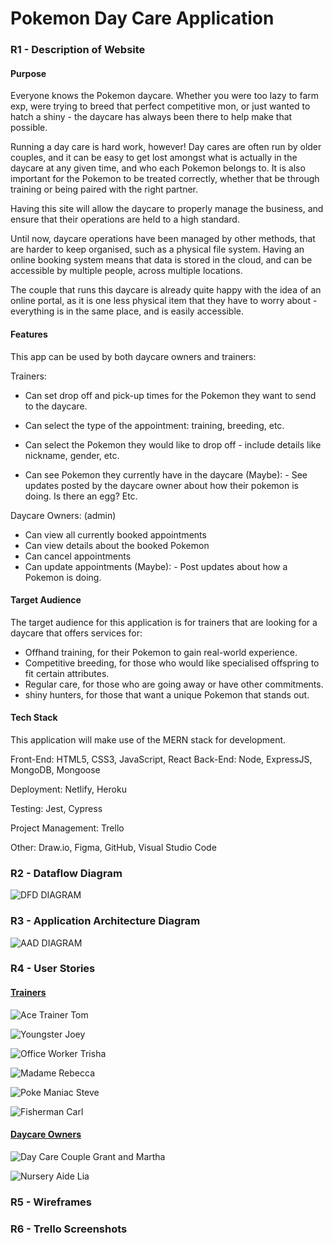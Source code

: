 # Pokemon Day Care Application 

### R1 - Description of Website

#### Purpose

Everyone knows the Pokemon daycare. Whether you were too lazy to farm exp, were trying to breed that perfect competitive mon, or just wanted to hatch a shiny - the daycare has always been there to help make that possible. 

Running a day care is hard work, however! Day cares are often run by older couples, and it can be easy to get lost amongst what is actually in the daycare at any given time, and who each Pokemon belongs to. It is also important for the Pokemon to be treated correctly, whether that be through training or being paired with the right partner.

Having this site will allow the daycare to properly manage the business, and ensure that their operations are held to a high standard.

Until now, daycare operations have been managed by other methods, that are harder to keep organised, such as a physical file system. Having an online booking system means that data is stored in the cloud, and can be accessible by multiple people, across multiple locations. 

The couple that runs this daycare is already quite happy with the idea of an online portal, as it is one less physical item that they have to worry about - everything is in the same place, and is easily accessible.

#### Features

This app can be used by both daycare owners and trainers:

Trainers:

- Can set drop off and pick-up times for the Pokemon they want to send to the daycare.

- Can select the type of the appointment: training, breeding, etc.
- Can select the Pokemon they would like to drop off - include details like nickname, gender, etc.
- Can see Pokemon they currently have in the daycare
(Maybe): - See updates posted by the daycare owner about how their pokemon is doing. Is there an egg? Etc.

Daycare Owners: (admin)

- Can view all currently booked appointments
- Can view details about the booked Pokemon
- Can cancel appointments
- Can update appointments
(Maybe): - Post updates about how a Pokemon is doing.

#### Target Audience

The target audience for this application is for trainers that are looking for a daycare that offers services for:

- Offhand training, for their Pokemon to gain real-world experience.
- Competitive breeding, for those who would like specialised offspring to fit certain attributes.
- Regular care, for those who are going away or have other commitments.
- shiny hunters, for those that want a unique Pokemon that stands out.

#### Tech Stack

This application will make use of the MERN stack for development.

Front-End: HTML5, CSS3, JavaScript, React
Back-End: Node, ExpressJS, MongoDB, Mongoose

Deployment: Netlify, Heroku

Testing: Jest, Cypress

Project Management: Trello

Other: Draw.io, Figma, GitHub, Visual Studio Code

### R2 - Dataflow Diagram

![DFD DIAGRAM](./DFD.drawio.png)

### R3 - Application Architecture Diagram

![AAD DIAGRAM](./AAD.drawio.png)

### R4 - User Stories

#### <u>Trainers</u>

![Ace Trainer Tom](./Ace%20Trainer%20Tom%20User%20Story.png)

![Youngster Joey](./Youngster%20Joey%20User%20Story.png)

![Office Worker Trisha](./Office%20Worker%20Trisha%20User%20Story.png)

![Madame Rebecca](./Madame%20Rebecca%20User%20Story.png)

![Poke Maniac Steve](./Poke%20Maniac%20Steve.png)

![Fisherman Carl](./Fisherman%20Carl%20User%20Story.png)

#### <u>Daycare Owners</u>

![Day Care Couple Grant and Martha](./Day%20Care%20Couple%20Grant%20and%20Martha.png)

![Nursery Aide Lia](./Nursery%20Aide%20Lia.png)

### R5 - Wireframes


### R6 - Trello Screenshots